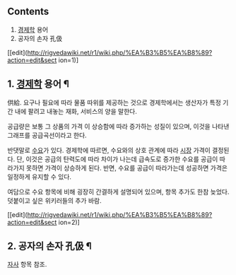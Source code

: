 ## Contents

    

1. [경제학](%EA%B2%BD%EC%A0%9C%ED%95%99.md) 용어 
2. 공자의 손자 孔伋 

[[edit](http://rigvedawiki.net/r1/wiki.php/%EA%B3%B5%EA%B8%89?action=edit&sect
ion=1)]

## 1. [경제학](%EA%B2%BD%EC%A0%9C%ED%95%99.md) 용어 ¶

供給. 요구나 필요에 따라 물품 따위를 제공하는 것으로 경제학에서는 생산자가 특정 기간 내에 팔려고 내놓는 재화, 서비스의 양을 말한다.

  

공급량은 보통 그 상품의 가격 이 상승함에 따라 증가하는 성질이 있으며, 이것을 나타낸 그래프를 공급곡선이라고 한다.

  

반댓말로 [수요](%EC%88%98%EC%9A%94.md)가 있다. 경제학에 따르면, 수요와의 상호 관계에 따라
[시장](%EC%8B%9C%EC%9E%A5.md) 가격이 결정된다. 단, 이것은 공급의 탄력도에 따라 차이가 나는데 급속도로 증가한
수요를 공급이 따라가지 못하면 가격이 상승하게 된다. 반면, 수요를 공급이 따라가는데 성공하면 가격은 일정하게 유지할 수 있다.

  

여담으로 수요 항목에 비해 굉장히 간결하게 설명되어 있으며, 항목 추가도 한참 늦었다. 덧붙이고 싶은 위키러들의 추가 바람.

[[edit](http://rigvedawiki.net/r1/wiki.php/%EA%B3%B5%EA%B8%89?action=edit&sect
ion=2)]

## 2. 공자의 손자 孔伋 ¶

[자사](%EC%9E%90%EC%82%AC.md) 항목 참조.

